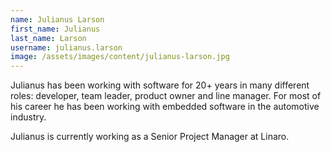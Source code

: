 ```yaml
---
name: Julianus Larson
first_name: Julianus
last_name: Larson
username: julianus.larson
image: /assets/images/content/julianus-larson.jpg
---
```

Julianus has been working with software for 20+ years in many different roles: developer, team leader, product owner and line manager. For most of his career he has been working with embedded software in the automotive industry.

J﻿ulianus is currently working as a Senior Project Manager at Linaro.